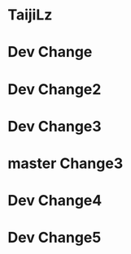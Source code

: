 # TaijiLz

# Dev Change


# Dev Change2


# Dev Change3

# master Change3

# Dev Change4 

# Dev Change5